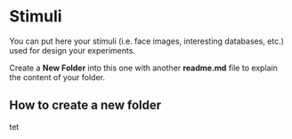 # Stimuli

You can put here your stimuli (i.e. face images, interesting databases, etc.) used for design your experiments.

Create a **New Folder** into this one with another **readme.md** file to explain the content of your folder.

## How to create a new folder

tet

